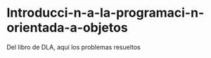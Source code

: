 # Introducci-n-a-la-programaci-n-orientada-a-objetos
Del libro de DLA, aquí los problemas resueltos
